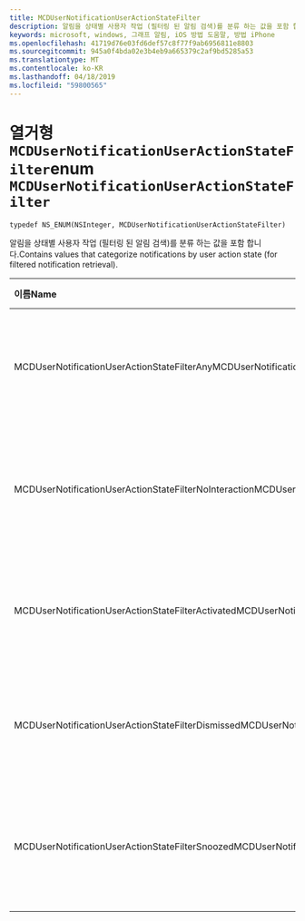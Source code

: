```yaml
---
title: MCDUserNotificationUserActionStateFilter
description: 알림을 상태별 사용자 작업 (필터링 된 알림 검색)를 분류 하는 값을 포함 합니다.
keywords: microsoft, windows, 그래프 알림, iOS 방법 도움말, 방법 iPhone
ms.openlocfilehash: 41719d76e03fd6def57c8f77f9ab6956811e8803
ms.sourcegitcommit: 945a0f4bda02e3b4eb9a665379c2af9bd5285a53
ms.translationtype: MT
ms.contentlocale: ko-KR
ms.lasthandoff: 04/18/2019
ms.locfileid: "59800565"
---
```

# <a name="enum-mcdusernotificationuseractionstatefilter"></a><span data-ttu-id="12e1e-104">열거형 `MCDUserNotificationUserActionStateFilter`</span><span class="sxs-lookup"><span data-stu-id="12e1e-104">enum `MCDUserNotificationUserActionStateFilter`</span></span>

```
typedef NS_ENUM(NSInteger, MCDUserNotificationUserActionStateFilter)
```

<span data-ttu-id="12e1e-105">알림을 상태별 사용자 작업 (필터링 된 알림 검색)를 분류 하는 값을 포함 합니다.</span><span class="sxs-lookup"><span data-stu-id="12e1e-105">Contains values that categorize notifications by user action state (for filtered notification retrieval).</span></span>

|<span data-ttu-id="12e1e-106">이름</span><span class="sxs-lookup"><span data-stu-id="12e1e-106">Name</span></span> | <span data-ttu-id="12e1e-107">값</span><span class="sxs-lookup"><span data-stu-id="12e1e-107">Value</span></span> | <span data-ttu-id="12e1e-108">설명</span><span class="sxs-lookup"><span data-stu-id="12e1e-108">Description</span></span> |
|:-- |:-- |:-- |
|   <span data-ttu-id="12e1e-109">MCDUserNotificationUserActionStateFilterAny</span><span class="sxs-lookup"><span data-stu-id="12e1e-109">MCDUserNotificationUserActionStateFilterAny</span></span>|<span data-ttu-id="12e1e-110">0</span><span class="sxs-lookup"><span data-stu-id="12e1e-110">0</span></span>| <span data-ttu-id="12e1e-111">사용자 작업 상태에 관계 없이 알림이 포함 됩니다.</span><span class="sxs-lookup"><span data-stu-id="12e1e-111">Include notifications regardless of user action state.</span></span>|
|   <span data-ttu-id="12e1e-112">MCDUserNotificationUserActionStateFilterNoInteraction</span><span class="sxs-lookup"><span data-stu-id="12e1e-112">MCDUserNotificationUserActionStateFilterNoInteraction</span></span> |<span data-ttu-id="12e1e-113">1</span><span class="sxs-lookup"><span data-stu-id="12e1e-113">1</span></span>| <span data-ttu-id="12e1e-114">가 된 작업을 하지 않은 사용자는 알림이 포함 됩니다.</span><span class="sxs-lookup"><span data-stu-id="12e1e-114">Include notifications that have not been acted on by the user.</span></span>|
|   <span data-ttu-id="12e1e-115">MCDUserNotificationUserActionStateFilterActivated</span><span class="sxs-lookup"><span data-stu-id="12e1e-115">MCDUserNotificationUserActionStateFilterActivated</span></span>|<span data-ttu-id="12e1e-116">2</span><span class="sxs-lookup"><span data-stu-id="12e1e-116">2</span></span>| <span data-ttu-id="12e1e-117">사용자가 활성화 된는 알림이 포함 됩니다.</span><span class="sxs-lookup"><span data-stu-id="12e1e-117">Include notifications that have been activated by the user.</span></span>|
|   <span data-ttu-id="12e1e-118">MCDUserNotificationUserActionStateFilterDismissed</span><span class="sxs-lookup"><span data-stu-id="12e1e-118">MCDUserNotificationUserActionStateFilterDismissed</span></span>|<span data-ttu-id="12e1e-119">3</span><span class="sxs-lookup"><span data-stu-id="12e1e-119">3</span></span>| <span data-ttu-id="12e1e-120">사용자가 해제 된 알림이 포함 됩니다.</span><span class="sxs-lookup"><span data-stu-id="12e1e-120">Include notifications that have been dismissed by the user.</span></span>|
|   <span data-ttu-id="12e1e-121">MCDUserNotificationUserActionStateFilterSnoozed</span><span class="sxs-lookup"><span data-stu-id="12e1e-121">MCDUserNotificationUserActionStateFilterSnoozed</span></span>|<span data-ttu-id="12e1e-122">4</span><span class="sxs-lookup"><span data-stu-id="12e1e-122">4</span></span>| <span data-ttu-id="12e1e-123">사용자에 의해 연기 된 있어야 하는 알림이 포함 됩니다.</span><span class="sxs-lookup"><span data-stu-id="12e1e-123">Include notifications that have been snoozed by the user.</span></span>|